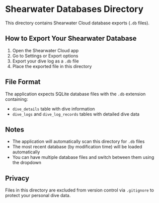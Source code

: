 # Shearwater Databases Directory

This directory contains Shearwater Cloud database exports (`.db` files).

## How to Export Your Shearwater Database

1. Open the Shearwater Cloud app
2. Go to Settings or Export options
3. Export your dive log as a `.db` file
4. Place the exported file in this directory

## File Format

The application expects SQLite database files with the `.db` extension containing:
- `dive_details` table with dive information
- `dive_logs` and `dive_log_records` tables with detailed dive data

## Notes

- The application will automatically scan this directory for `.db` files
- The most recent database (by modification time) will be loaded automatically
- You can have multiple database files and switch between them using the dropdown

## Privacy

Files in this directory are excluded from version control via `.gitignore` to protect your personal dive data.